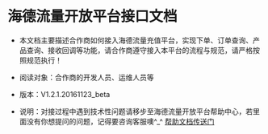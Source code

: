 # 海德流量开放平台接口文档

* 本文档主要描述合作商如何接入海德流量充值平台，实现下单、订单查询、产品查询、接收回调等功能，请合作商遵守接入本平台的流程与规范，请严格按照规范执行！

* 阅读对象：合作商的开发人员、运维人员等

* 版本：V1.2.1.20161123_beta

* 说明：对接过程中遇到技术性问题请移步至海德流量开放平台帮助中心，若里面没有你想提问的问题，记得要咨询客服噢^_^  <a href="https://help.doc.xunion.me">帮助文档传送门</a>
